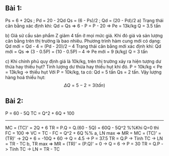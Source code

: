 ## **Bài 1:**
Ps = 6 + 2Qs ; Pd = 20 - 2Qd
Qs = (6 - Ps)/2 ; Qd = (20 - Pd)/2
a) Trạng thái cân bằng xác định khi: Qd = Qs
=> 6 - P = P - 20
=> Pe = 13k/kg
Q = 3.5 tấn

b) Giả sử cầu sản phẩm Z giảm 4 tấn ở mọi mức giá. Khi đó giá và sản lượng cân bằng trên thị trường là bao nhiêu.
Phương trình hàm cung mới có dạng: Qd mới = Qd - 4 = (Pd - 20)/2 – 4
Trạng thái cân bằng mới xác định khi: Qd mới = Qs
=> (3 - 0.5P) = (10 - 0.5P) – 4
=> Pe mới = 9 (k/kg)
Q = 3 tấn

c) Khi chính phủ quy định giá là 10k/kg, trên thị trường xảy ra hiện tượng dư thừa hay thiếu hụt? Tính lượng dư thừa hay thiếu hụt khi đó.
P = 10k/kg < Pe = 13k/kg -> thiếu hụt
Với P = 10k/kg, ta có: 
Qd = 5 tấn
Qs = 2 tấn.
Vậy lượng hàng hoá thiếu hụt: $$\Delta{Q} = 5 - 2 = 3 (tấn)$$
## Bài 2:

P = 60 - 5Q
TC = Q^2 + 6Q + 100
___
MC = (TC)' = 2Q + 6
TR = P.Q = Q.(60 - 5Q) = 60Q - 5Q^2
%%Khi Q=0 thì FC = 100 => VC = TC - FC = Q^2 + 6Q %%
a, LN max => MR = MC = (TC)' = (TR)'
-> 2Q + 6 = -10Q + 60 
-> Q = 4.5 
-> P = 37.5
TR = Q.P
-> Tính TC -> LN = TR - TC
b, TR max => MR = (TR)' = (P.Q)' = 0
-> Q = 6
-> P = 30
TR = Q.P
-> Tính TC -> LN = TR - TC
